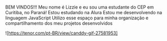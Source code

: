 # 
BEM VINDOS!!!
Meu nome é Lizzie e eu sou uma estudante do CEP em Curitiba, no Paraná!
Estou estudando na Alura
Estou me desenvolvendo na linguagem JavaScript
Utilizo esse espaço para minha organização e compartilhamento dos meu projetos desenvolvidos

![https://tenor.com/pt-BR/view/canddy-gif-27581953]
